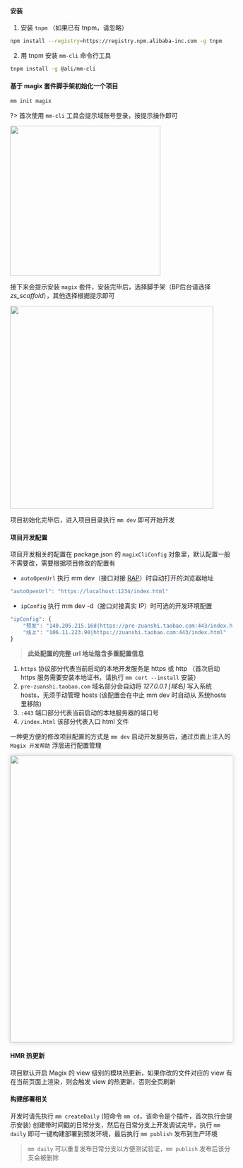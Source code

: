 #### 安装
1. 安装 `tnpm` （如果已有 tnpm，请忽略）
```bash
npm install --registry=https://registry.npm.alibaba-inc.com -g tnpm
```

2. 用 tnpm 安装 `mm-cli` 命令行工具 
```bash
tnpm install -g @ali/mm-cli
```

#### 基于 magix 套件脚手架初始化一个项目
```bash
mm init magix
```
?>  首次使用 `mm-cli` 工具会提示域账号登录，按提示操作即可


<img width="340" src="https://img.alicdn.com/imgextra/i2/O1CN01KZqyOY1vw8Z2TSaNc_!!6000000006236-2-tps-630-192.png">

接下来会提示安装 `magix` 套件，安装完毕后，选择脚手架（BP后台请选择 *zs_scaffold*），其他选择根据提示即可

<img width="460" src="https://img.alicdn.com/imgextra/i4/O1CN01isQgwW1VmM61jRYd4_!!6000000002695-2-tps-884-456.png">

项目初始化完毕后，进入项目目录执行 `mm dev` 即可开始开发


#### 项目开发配置
项目开发相关的配置在 package.json 的 `magixCliConfig` 对象里，默认配置一般不需要改，需要根据项目修改的配置有

- `autoOpenUrl` 执行 mm dev（接口对接 [RAP](rap)）时自动打开的浏览器地址
```javascript
"autoOpenUrl": "https://localhost:1234/index.html" 
```
- `ipConfig` 执行 mm dev -d（接口对接真实 IP）时可选的开发环境配置
```javascript
"ipConfig": {
    "预发": "140.205.215.168|https://pre-zuanshi.taobao.com:443/index.html",
    "线上": "106.11.223.90|https://zuanshi.taobao.com:443/index.html"
}
```
  > **此处配置的完整 url 地址隐含多重配置信息**
  1. `https` 协议部分代表当前启动的本地开发服务是 https 或 http （首次启动 https 服务需要安装本地证书，请执行 `mm cert --install` 安装）
  2. `pre-zuanshi.taobao.com` 域名部分会自动将 *127.0.0.1 [域名]* 写入系统 hosts，无须手动管理 hosts (该配置会在中止 mm dev 时自动从 系统hosts 里移除)
  3. `:443` 端口部分代表当前启动的本地服务器的端口号
  4. `/index.html` 该部分代表入口 html 文件

一种更方便的修改项目配置的方式是 `mm dev` 启动开发服务后，通过页面上注入的 `Magix 开发帮助` 浮层进行配置管理

<img width="650" style="box-shadow: 0 0 10px rgba(0,0,0,0.2)" src="https://img.alicdn.com/imgextra/i4/O1CN01US01CI1tZZp5qMFw9_!!6000000005916-2-tps-1462-1670.png">


#### HMR 热更新
项目默认开启 Magix 的 view 级别的模块热更新，如果你改的文件对应的 view 有在当前页面上渲染，则会触发 view 的热更新，否则全页刷新 

#### 构建部署相关
开发时请先执行 `mm createDaily` (短命令 `mm cd`，该命令是个插件，首次执行会提示安装) 创建带时间戳的日常分支，然后在日常分支上开发调试完毕，执行 `mm daily` 即可一键构建部署到预发环境，最后执行 `mm publish` 发布到生产环境

> `mm daily` 可以重复发布日常分支以方便测试验证，`mm publish` 发布后该分支会被删除